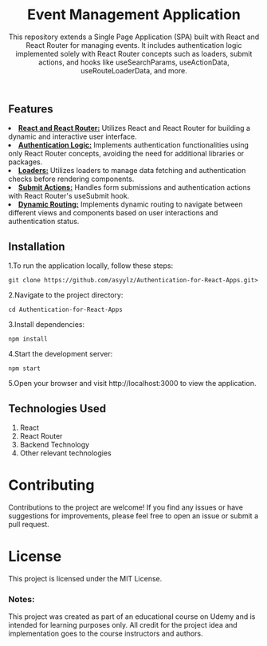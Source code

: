 <body>
    <header>
        <h1>Event Management Application</h1>
        <p>This repository extends a Single Page Application (SPA) built with React and React Router for managing
            events. It includes authentication logic implemented solely with React Router concepts such as loaders,
            submit actions, and hooks like useSearchParams, useActionData, useRouteLoaderData, and more. </p>
    </header>
    <section>
        <h1>Features</h1>
        <li><u><b>React and React Router:</b></u> Utilizes React and React Router for building a dynamic and interactive
            user interface.</li>
        <li><u><b>Authentication Logic:</b></u> Implements authentication functionalities using only React Router
            concepts, avoiding the need for additional libraries or packages.</li>
        <li><u><b>Loaders:</b></u> Utilizes loaders to manage data fetching and authentication checks before rendering
            components.</li>
        <li><u><b>Submit Actions:</b></u> Handles form submissions and authentication actions with React Router's
            useSubmit hook.</li>
        <li><u><b>Dynamic Routing:</b></u> Implements dynamic routing to navigate between different views and components
            based on user interactions and authentication status.</li>
    </section>
    <section>
        <h1>Installation</h1>
        <p>1.To run the application locally, follow these steps:</p>
        <pre><code>git clone https://github.com/asyylz/Authentication-for-React-Apps.git></code></pre>
        <p>2.Navigate to the project directory:</p>
        <pre><code>cd Authentication-for-React-Apps</code></pre>
        3.Install dependencies:
        <pre><code>npm install</code></pre>
        4.Start the development server:
        <pre><code>npm start</code></pre>
        5.Open your browser and visit http://localhost:3000 to view the application.
    </section>
    <section>
        <h1>Technologies Used</h1>
        <ol>
            <li>React</li>
            <li>React Router</li>
            <li>Backend Technology</li>
            <li>Other relevant technologies</li>
        </ol>
    </section>
    <footer>
        <h1>Contributing</h1>
        <p>Contributions to the project are welcome! If you find any issues or have suggestions for improvements, please
            feel free to open an issue or submit a pull request.</p>
        <h1>License</h1>
        <p>This project is licensed under the MIT License.</p>
        <strong>
            <h3>Notes:</h3>
        </strong>
        This project was created as part of an educational course on Udemy and is intended for learning purposes only.
        All credit for the project idea and implementation goes to the course instructors and authors.
    </footer>

</body>